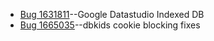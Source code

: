 * [Bug 1631811](https://bugzilla.mozilla.org/show_bug.cgi?id=1631811)--Google
    Datastudio Indexed DB
* [Bug 1665035](https://bugzilla.mozilla.org/show_bug.cgi?id=1665035)--dbkids
    cookie blocking fixes

